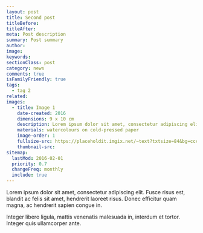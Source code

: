 ```yaml
---
layout: post
title: Second post
titleBefore:
titleAfter:
meta: Post description
summary: Post summary
author:
image:
keywords:
sectionClass: post
category: news
comments: true
isFamilyFriendly: true
tags:
  - tag 2
related:
images:
  - title: Image 1
    date-created: 2016
    dimensions: 9 x 10 cm
    description: Lorem ipsum dolor sit amet, consectetur adipiscing elit.
    materials: watercolours on cold-pressed paper
    image-order: 1
    fullsize-src: https://placeholdit.imgix.net/~text?txtsize=84&bg=cccccc&txt=320x477&w=320&h=477
    thumbnail-src:
sitemap:
  lastMod: 2016-02-01
  priority: 0.7
  changeFreq: monthly
  include: true
---
```


Lorem ipsum dolor sit amet, consectetur adipiscing elit. Fusce risus est, blandit ac felis sit amet, hendrerit laoreet risus. Donec efficitur quam magna, ac hendrerit sapien congue in.

Integer libero ligula, mattis venenatis malesuada in, interdum et tortor. Integer quis ullamcorper ante.
